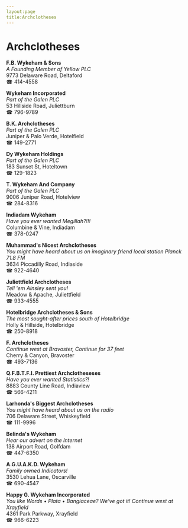```yaml
---
layout:page
title:Archclotheses
---
```

# Archclotheses

**F.B. Wykeham & Sons**  
_A Founding Member of Yellow PLC_  
9773 Delaware Road, Deltaford  
☎ 414-4558



**Wykeham Incorporated**  
_Part of the Galen PLC_  
53 Hillside Road, Juliettburn  
☎ 796-9789



**B.K. Archclotheses**  
_Part of the Galen PLC_  
Juniper & Palo Verde, Hotelfield  
☎ 149-2771



**Dy Wykeham Holdings**  
_Part of the Galen PLC_  
183 Sunset St, Hoteltown  
☎ 129-1823



**T. Wykeham And Company**  
_Part of the Galen PLC_  
9006 Juniper Road, Hotelview  
☎ 284-8316



**Indiadam Wykeham**  
_Have you ever wanted Megillah?!!!_  
Columbine & Vine, Indiadam  
☎ 378-0247



**Muhammad's Nicest Archclotheses**  
_You might have heard about us on imaginary friend local station Planck 71.8 FM_  
3634 Piccadilly Road, Indiaside  
☎ 922-4640



**Juliettfield Archclotheses**  
_Tell 'em Ainsley sent you!_  
Meadow & Apache, Juliettfield  
☎ 933-4555



**Hotelbridge Archclotheses & Sons**  
_The most sought-after prices south of Hotelbridge_  
Holly & Hillside, Hotelbridge  
☎ 250-8918



**F. Archclotheses**  
_Continue west at Bravoster, Continue for 37 feet_  
Cherry & Canyon, Bravoster  
☎ 493-7136



**Q.F.B.T.F.I. Prettiest Archclotheseses**  
_Have you ever wanted Statistics?!_  
8883 County Line Road, Indiaview  
☎ 566-4211



**Larhonda's Biggest Archclotheses**  
_You might have heard about us on the radio_  
706 Delaware Street, Whiskeyfield  
☎ 111-9996



**Belinda's Wykeham**  
_Hear our advert on the Internet_  
138 Airport Road, Golfdam  
☎ 447-6350



**A.G.U.A.K.D. Wykeham**  
_Family owned Indicators!_  
3530 Lehua Lane, Oscarville  
☎ 690-4547



**Happy G. Wykeham Incorporated**  
_You like Words • Plata • Bangiaceae? We've got it! 
Continue west at Xrayfield_  
4361 Park Parkway, Xrayfield  
☎ 966-6223



